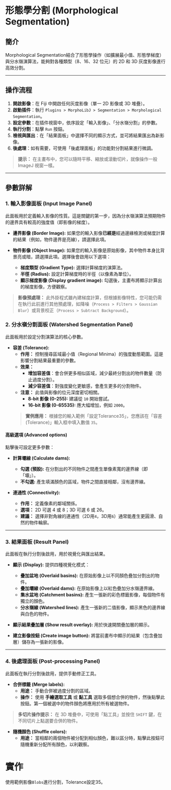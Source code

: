# 形態學分割 (Morphological Segmentation) 

## 簡介

Morphological Segmentation結合了形態學操作（如擴展最小值、形態學梯度）與分水嶺演算法，能夠對各種類型（8、16、32 位元）的 2D 和 3D 灰度影像進行高效分割。


---

## 操作流程

1.  **開啟影像**：在 Fiji 中開啟任何灰度影像（單一 2D 影像或 3D 堆疊）。
2.  **啟動插件**：執行 `Plugins > MorphoLibJ > Segmentation > Morphological Segmentation`。
3.  **設定參數**：在插件視窗中，依序設定「輸入影像」、「分水嶺分割」的參數。
4.  **執行分割**：點擊 `Run` 按鈕。
5.  **檢視與匯出**：在「結果面板」中選擇不同的顯示方式，並可將結果匯出為新影像。
6.  **後處理**：如有需要，可使用「後處理面板」的功能對分割結果進行微調。

> **提示：** 在主畫布中，您可以隨時平移、縮放或滾動切片，就像操作一般 ImageJ 視窗一樣。

---

## 參數詳解

### 1. 輸入影像面板 (Input Image Panel)

此面板用於定義輸入影像的性質。這是關鍵的第一步，因為分水嶺演算法預期物件的邊界具有較高的強度值（即影像的梯度）。

-   **邊界影像 (Border Image):** 如果您的輸入影像**已經是**經過邊緣檢測或梯度計算的結果（例如，物件邊界是亮線），請選擇此項。

-   **物件影像 (Object Image):** 如果您的輸入影像是原始影像，其中物件本身比背景亮或暗，請選擇此項。選擇後會啟用以下選項：
    -   **梯度類型 (Gradient Type):** 選擇計算梯度的演算法。
    -   **半徑 (Radius):** 設定計算梯度時的半徑（以像素為單位）。
    -   **顯示梯度影像 (Display gradient image):** 勾選後，主畫布將顯示計算出的梯度影像，方便觀察。

> **影像預處理：** 此外掛程式雖內建梯度計算，但根據影像特性，您可能仍需在執行此前進行其他預處理，如降噪（`Process > Filters > Gaussian Blur`）或背景校正（`Process > Subtract Background`）。

### 2. 分水嶺分割面板 (Watershed Segmentation Panel)

此面板用於設定分割演算法的核心參數。

-   **容差 (Tolerance):**
    -   **作用：** 控制搜尋區域最小值（Regional Minima）的強度動態範圍。這是影響分割結果最重要的參數。
    -   **效果：**
        -   **增加容差值**：會合併更多相似區域，減少最終分割出的物件數量（防止過度分割）。
        -   **減少容差值**：對強度變化更敏感，會產生更多的分割物件。
    -   **注意：** 此值與影像的位元深度密切相關。
        -   **8-bit 影像 (0-255):** 建議從 `10` 開始嘗試。
        -   **16-bit 影像 (0-65535):** 應大幅增加，例如 `2000`。
    > **實例應用：** 根據您的輸入範例「設定Tolerance35」，您應該在「容差 (Tolerance)」輸入框中填入數值 `35`。

#### 高級選項 (Advanced options)
點擊後可設定更多參數：

-   **計算壩線 (Calculate dams):**
    -   **勾選 (預設):** 在分割出的不同物件之間產生單像素寬的邊界線（即「壩」）。
    -   **不勾選:** 產生填滿顏色的區域，物件之間直接相鄰，沒有邊界線。

-   **連通性 (Connectivity):**
    -   **作用：** 定義像素的鄰域關係。
    -   **選項：** 2D 可選 4 或 8；3D 可選 6 或 26。
    -   **建議：** 選擇非對角線的連通性（2D用`4`，3D用`6`）通常能產生更圓滑、自然的物件輪廓。

---

### 3. 結果面板 (Result Panel)

此面板在執行分割後啟用，用於視覺化與匯出結果。

-   **顯示 (Display):** 提供四種視覺化模式：
    -   **疊加盆地 (Overlaid basins):** 在原始影像上以不同顏色疊加分割出的物件。
    -   **疊加壩線 (Overlaid dams):** 在原始影像上以紅色疊加分水嶺邊界線。
    -   **集水盆地 (Catchment basins):** 產生一張新的彩色標籤影像，每個物件有獨立的顏色。
    -   **分水嶺線 (Watershed lines):** 產生一張新的二值影像，顯示黑色的邊界線與白色的物件。

-   **顯示結果疊加層 (Show result overlay):** 用於快速開關疊加層的顯示。
-   **建立影像按鈕 (Create image button):** 將當前畫布中顯示的結果（包含疊加層）儲存為一張新的影像。

---

### 4. 後處理面板 (Post-processing Panel)

此面板在執行分割後啟用，提供手動修正工具。

-   **合併標籤 (Merge labels):**
    -   **用途：** 手動合併被過度分割的區域。
    -   **操作：** 使用 **手繪選取工具** 或 **點工具** 選取多個想合併的物件，然後點擊此按鈕。第一個被選中的物件顏色將應用於所有被選物件。
> **多切片操作提示：** 在 3D 堆疊中，可使用「點工具」並按住 `SHIFT` 鍵，在不同切片上點選要合併的物件。

-   **隨機顏色 (Shuffle colors):**
    -   **用途：** 當相鄰的兩個物件被分配到相似顏色，難以區分時，點擊此按鈕可隨機重新分配所有顏色，以利觀察。

# 實作
使用範例影像`Blobs`進行分割，Tolerance設定35。